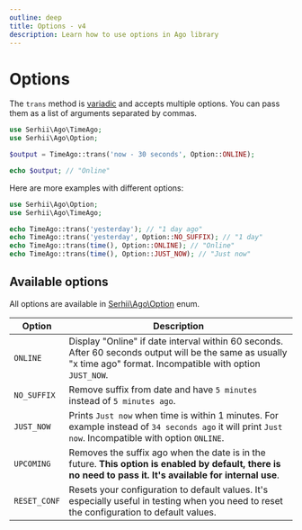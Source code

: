 ```yaml
---
outline: deep
title: Options - v4
description: Learn how to use options in Ago library
---
```


# Options
The `trans` method is [variadic](https://en.wikipedia.org/wiki/Variadic_function) and accepts multiple options. You can pass them as a list of arguments separated by commas.

```php
use Serhii\Ago\TimeAgo;
use Serhii\Ago\Option;

$output = TimeAgo::trans('now - 30 seconds', Option::ONLINE);

echo $output; // "Online"
```

Here are more examples with different options:

```php
use Serhii\Ago\Option;
use Serhii\Ago\TimeAgo;

echo TimeAgo::trans('yesterday'); // "1 day ago"
echo TimeAgo::trans('yesterday', Option::NO_SUFFIX); // "1 day"
echo TimeAgo::trans(time(), Option::ONLINE); // "Online"
echo TimeAgo::trans(time(), Option::JUST_NOW); // "Just now"
```

## Available options
All options are available in [Serhii\Ago\Option](https://github.com/php-ago/ago/blob/main/src/Option.php) enum.

| Option    | Description |
| --------- | ----------- |
| `ONLINE`    | Display "Online" if date interval within 60 seconds. After 60 seconds output will be the same as usually "x time ago" format. Incompatible with option `JUST_NOW`. |
| `NO_SUFFIX` | Remove suffix from date and have `5 minutes` instead of `5 minutes ago`. |
| `JUST_NOW`  | Prints `Just now` when time is within 1 minutes. For example instead of `34 seconds ago` it will print `Just now`. Incompatible with option `ONLINE`. |
| `UPCOMING`  | Removes the suffix ago when the date is in the future. **This option is enabled by default, there is no need to pass it. It's available for internal use**. |
| `RESET_CONF`  | Resets your configuration to default values. It's especially useful in testing when you need to reset the configuration to default values. |